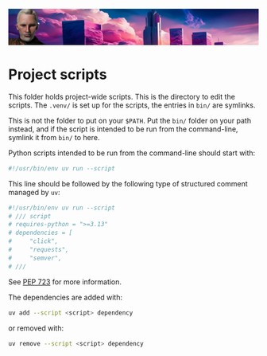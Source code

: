 ![Zabob and city banner](docs/images/zabob-banner.jpg)

# Project scripts

This folder holds project-wide scripts. This is the directory to edit the scripts. The `.venv/` is set up for the scripts, the entries in `bin/` are symlinks.

This is not the folder to put on your `$PATH`. Put the `bin/` folder on your path instead, and if the script is intended to be run from the command-line, symlink it from `bin/` to here.

Python scripts intended to be run from the command-line should start with:

```python
#!/usr/bin/env uv run --script
```

This line should be followed by the following type of structured comment managed by `uv`:

```python
#!/usr/bin/env uv run --script
# /// script
# requires-python = ">=3.13"
# dependencies = [
#     "click",
#     "requests",
#     "semver",
# ///
```

See [PEP 723](https://peps.python.org/pep-0723/) for more information.

The dependencies are added with:

```bash
uv add --script <script> dependency
```

or removed with:

```bash
uv remove --script <script> dependency
```
